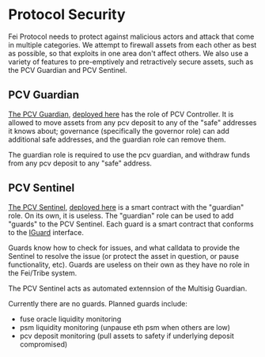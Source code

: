 # Protocol Security

Fei Protocol needs to protect against malicious actors and attack that come in multiple categories. We attempt to firewall assets from each other as best as possible, so that exploits in one area don't affect others. We also use a variety of features to pre-emptively and retractively secure assets, such as the PCV Guardian and PCV Sentinel.

## PCV Guardian

[The PCV Guardian](https://github.com/fei-protocol/fei-protocol-core/blob/develop/contracts/pcv/PCVGuardian.sol), [deployed here](https://etherscan.io/address/0x2D1b1b509B6432A73e3d798572f0648f6453a5D9#code) has the role of PCV Controller. It is allowed to move assets from any pcv deposit to any of the "safe" addresses it knows about; governance (specifically the governor role) can add additional safe addresses, and the guardian role can remove them.

The guardian role is required to use the pcv guardian, and withdraw funds from any pcv deposit to any "safe" address.

## PCV Sentinel

[The PCV Sentinel](https://github.com/fei-protocol/fei-protocol-core/blob/develop/contracts/sentinel/PCVSentinel.sol), [deployed here](https://etherscan.io/address/0xC297705Acf50134d256187c754B92FA37826C019#code) is a smart contract with the "guardian" role. On its own, it is useless. The "guardian" role can be used to add "guards" to the PCV Sentinel. Each guard is a smart contract that conforms to the [IGuard](https://github.com/fei-protocol/fei-protocol-core/blob/develop/contracts/sentinel/IGuard.sol) interface.

Guards know how to check for issues, and what calldata to provide the Sentinel to resolve the issue (or protect the asset in question, or pause functionality, etc). Guards are useless on their own as they have no role in the Fei/Tribe system.

The PCV Sentinel acts as automated extennsion of the Multisig Guardian.

Currently there are no guards. Planned guards include:
- fuse oracle liquidity monitoring
- psm liquidity monitoring (unpause eth psm when others are low)
- pcv deposit monitoring (pull assets to safety if underlying deposit compromised)